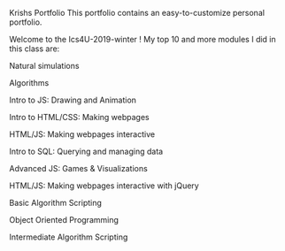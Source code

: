 Krishs Portfolio
This portfolio contains an easy-to-customize personal portfolio.


Welcome to the Ics4U-2019-winter ! My top 10 and more modules I did in this class are:

Natural simulations

Algorithms

Intro to JS: Drawing and Animation

Intro to HTML/CSS: Making webpages

HTML/JS: Making webpages interactive

Intro to SQL: Querying and managing data

Advanced JS: Games & Visualizations

HTML/JS: Making webpages interactive with jQuery

Basic Algorithm Scripting

Object Oriented Programming

Intermediate Algorithm Scripting

